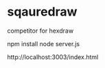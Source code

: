 # sqauredraw
competitor for hexdraw


npm install
node server.js



http://localhost:3003/index.html
